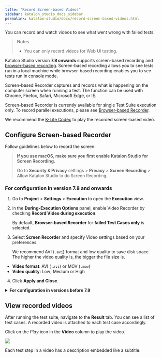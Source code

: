 ```yaml
---
title: "Record Screen-based Videos"
sidebar: katalon_studio_docs_sidebar
permalink: katalon-studio/docs/record-screen-based-videos.html
---
```


You can record and watch videos to see what went wrong with failed tests.  

> Notes
> * You can only record videos for Web UI testing.

Katalon Studio version **7.8 onwards** supports screen-based recording and [browser-based recording](katalon-studio/docs/record-browser-based-videos.html). Screen-based recording allows you to see tests run in a local machine while browser-based recording enables you to see tests run in console mode.

Screen-based Recorder captures and records what is happening on the computer screen when running a test. The function can be used with Chrome, Firefox, Safari, Microsoft Edge, or IE.

Screen-based Recorder is currently available for single Test Suite execution only.  To record parallel executions, please see [Browser-based Recorder](katalon-studio/docs/record-browser-based-videos.html).

We recommend the [K-Lite Codec](https://www.codecguide.com/download_kl.htm) to play the recorded screen-based video.

## Configure Screen-based Recorder

Follow guidelines below to record the screen:

> **If you use macOS, make sure you first enable Katalon Studio for Screen Recording.**
>
> Go to **Security & Privacy** settings > **Privacy** > **Screen Recording** > Allow Katalon Studio to do Screen Recording.

### For configuration in version 7.8 and onwards

1. Go to **Project** > **Settings** > **Execution** to open the **Execution** view.
2. In the **During-Execution Options** panel, enable Video Recorder by checking **Record Video during execution**.
   
   By default, **Browser-based Recorder** for **failed Test Cases only** is selected.

3. Select **Screen Recorder** and specify Video settings based on your preferences. 

   We recommend AVI (`.avi`) format and low quality to save disk space. The higher the video quality is, the bigger the file size is.

* **Video format**: AVI (`.avi`) or MOV (`.mov`)
* **Video quality**: Low; Medium or High
4. Click **Apply and Close**.

**<details><summary>For configuration in versions before 7.8</summary>**

1. After creating a test suite in Katalon Studio, go to **Project** > **Settings** > **Report** to open the **Report** view.

   ![](https://github.com/katalon-studio/docs-images/raw/master/katalon-studio/docs/video-capturing/image2017-8-25-143A243A12.png)

2. Check **Enable Video Recorder during execution** option. 

   By default, Katalon Studio only captures **Failed** test cases. However, you can decide to either capture the **Passed** or **Failed** test cases, or both.  

    ![](https://github.com/katalon-studio/docs-images/raw/master/katalon-studio/docs/video-capturing/image2017-8-25-153A43A45.png)  

3. Specify Video settings based on your preferences.

   We recommend AVI (`.avi`) format and low quality to save disk space. The higher the video quality is, the bigger the file size is.

* **Video format**: AVI (`.avi`) or MOV (`.mov`)
* **Video quality**: Low; Medium or High
4. Click **OK**

 </details>

## View recorded videos

After running the test suite, navigate to the **Result** tab. You can see a list of test cases. A recorded video is attached to each test case accordingly.

Click on the *Play* icon in the **Video** column to play the video.

![](https://github.com/katalon-studio/docs-images/raw/master/katalon-studio/docs/video-capturing/image2017-8-25-153A353A13.png)

Each test step in a video has a description embedded like a subtitle.
